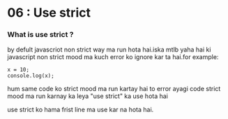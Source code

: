 # 06 : Use strict

### What is use strict ?

by defult javascriot non strict way ma run hota hai.iska mtlb yaha hai ki javascript non strict mood ma kuch error ko ignore kar ta hai.for example:

```
x = 10;
console.log(x);
```

hum same code ko strict mood ma run kartay hai to error ayagi code strict mood ma
run karnay ka leya "use strict" ka use hota hai

use strict ko hama frist line ma use kar na hota hai.
